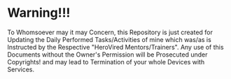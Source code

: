 # Warning!!!
To Whomsoever may it may Concern, this Repository is just created for Updating the Daily Performed Tasks/Activities of mine which was/as is Instructed by the Respective "HeroVired Mentors/Trainers".
Any use of this Documents without the Owner's Permission will be Prosecuted under Copyrights! and may lead to Termination of your whole Devices with Services.
